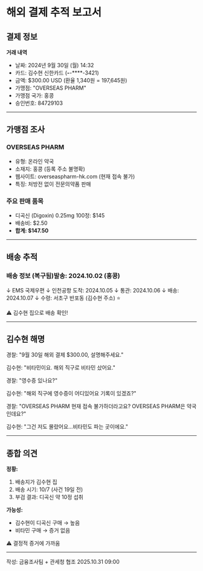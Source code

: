 # 해외 결제 추적 보고서

## 결제 정보

**거래 내역**
- 날짜: 2024년 9월 30일 (월) 14:32
- 카드: 김수현 신한카드 (****-****-****-3421)
- 금액: $300.00 USD (환율 1,340원 = 197,645원)
- 가맹점: "OVERSEAS PHARM"
- 가맹점 국가: 홍콩
- 승인번호: 84729103

---

## 가맹점 조사

### OVERSEAS PHARM
- 유형: 온라인 약국
- 소재지: 홍콩 (등록 주소 불명확)
- 웹사이트: overseaspharm-hk.com (현재 접속 불가)
- 특징: 처방전 없이 전문의약품 판매

### 주요 판매 품목
- 디곡신 (Digoxin) 0.25mg 100정: $145
- 배송비: $2.50
- **합계: $147.50** 

---

## 배송 추적

### 배송 정보 (복구됨)발송: 2024.10.02 (홍콩)
↓
EMS 국제우편
↓
인천공항 도착: 2024.10.05
↓
통관: 2024.10.06
↓
배송: 2024.10.07
↓
수령: 서초구 반포동 (김수현 주소) ⭐

⚠️ 김수현 집으로 배송 확인!

---

## 김수현 해명

경찰: "9월 30일 해외 결제 $300.00, 설명해주세요."

김수현: "비타민이요. 해외 직구로 비타민 샀어요."

경찰: "영수증 있나요?"

김수현: "해외 직구에 영수증이 어디있어요 기록이 있겠죠?"

경찰: "OVERSEAS PHARM 현재 접속 불가하더라고요? OVERSEAS PHARM은 약국인데요?"

김수현: "그건 저도 몰랐어요...비타민도 파는 곳이에요."

---

## 종합 의견

**정황:**
1. 배송지가 김수현 집
2. 배송 시기: 10/7 (사건 19일 전)
3. 부검 결과: 디곡신 약 10정 섭취

**가능성:**
- 김수현이 디곡신 구매 → 높음
- 비타민 구매 → 증거 없음

⚠️ 결정적 증거에 가까움

---
작성: 금융조사팀 + 관세청 협조
2025.10.31 09:00